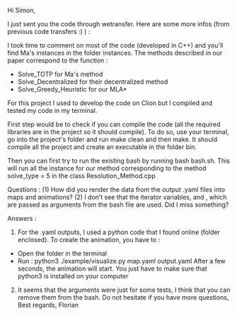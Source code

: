 Hi Simon, 

I just sent you the code through wetransfer. Here are some more infos (from previous code transfers :) ) :

I took time to comment on most of the code (developed in C++) and you'll find Ma's instances in the folder instances.
The methods described in our paper correspond to the function : 
- Solve_TOTP for Ma's method
- Solve_Decentralized for their decentralized method 
- Solve_Greedy_Heuristic for our MLA*

For this project I used to develop the code on Clion but I compiled and tested my code in my terminal.

First step would be to check if you can compile the code (all the required libraries are in the project so it should compile). To do so, use your terminal, go into the project's folder and run make clean and then make. It should compile all the project and create an executable in the folder bin.

Then you can first try to run the existing bash by running bash bash.sh. This will run all the instance for our method corresponding to the method solve_type = 5 in the class Resolution_Method.cpp

Questions : 
(1)    How did you render the data from the output .yaml files into maps and animations?
(2)    I don’t see that the iterator variables,  and , which are passed as arguments from the bash file are used.  Did I miss something?

Answers :
1) For the .yaml outputs, I used a python code that I found online (folder enclosed). To create the animation, you have to : 
- Open the folder in the terminal
- Run : python3 ./example/visualize.py map.yaml output.yaml 
After a few seconds, the animation will start. You just have to make sure that python3 is installed on your computer 

2) It seems that the arguments   were just for some tests, I think that you can remove them from the bash.
Do not hesitate if you have more questions, 
Best regards, 
Florian 

